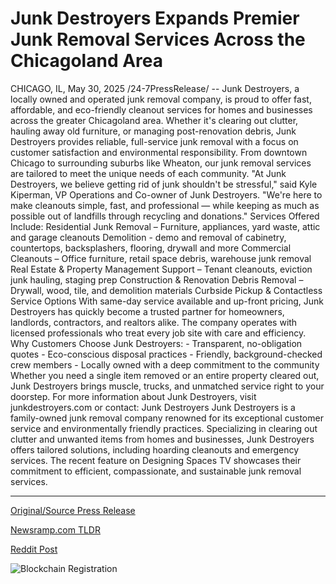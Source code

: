 # Junk Destroyers Expands Premier Junk Removal Services Across the Chicagoland Area

CHICAGO, IL, May 30, 2025 /24-7PressRelease/ -- Junk Destroyers, a locally owned and operated junk removal company, is proud to offer fast, affordable, and eco-friendly cleanout services for homes and businesses across the greater Chicagoland area. Whether it's clearing out clutter, hauling away old furniture, or managing post-renovation debris, Junk Destroyers provides reliable, full-service junk removal with a focus on customer satisfaction and environmental responsibility. From downtown Chicago to surrounding suburbs like Wheaton, our junk removal services are tailored to meet the unique needs of each community.   "At Junk Destroyers, we believe getting rid of junk shouldn't be stressful," said Kyle Kiperman, VP Operations and Co-owner of Junk Destroyers. "We're here to make cleanouts simple, fast, and professional — while keeping as much as possible out of landfills through recycling and donations."   Services Offered Include:  Residential Junk Removal – Furniture, appliances, yard waste, attic and garage cleanouts   Demolition - demo and removal of cabinetry, countertops, backsplashers, flooring, drywall and more   Commercial Cleanouts – Office furniture, retail space debris, warehouse junk removal   Real Estate & Property Management Support – Tenant cleanouts, eviction junk hauling, staging prep   Construction & Renovation Debris Removal – Drywall, wood, tile, and demolition materials   Curbside Pickup & Contactless Service Options   With same-day service available and up-front pricing, Junk Destroyers has quickly become a trusted partner for homeowners, landlords, contractors, and realtors alike. The company operates with licensed professionals who treat every job site with care and efficiency.   Why Customers Choose Junk Destroyers:   - Transparent, no-obligation quotes  - Eco-conscious disposal practices  - Friendly, background-checked crew members  - Locally owned with a deep commitment to the community   Whether you need a single item removed or an entire property cleared out, Junk Destroyers brings muscle, trucks, and unmatched service right to your doorstep.  For more information about Junk Destroyers, visit junkdestroyers.com or contact: Junk Destroyers  Junk Destroyers is a family-owned junk removal company renowned for its exceptional customer service and environmentally friendly practices. Specializing in clearing out clutter and unwanted items from homes and businesses, Junk Destroyers offers tailored solutions, including hoarding cleanouts and emergency services. The recent feature on Designing Spaces TV showcases their commitment to efficient, compassionate, and sustainable junk removal services. 

---

[Original/Source Press Release](https://www.24-7pressrelease.com/press-release/523329/junk-destroyers-expands-premier-junk-removal-services-across-the-chicagoland-area)
                    

[Newsramp.com TLDR](https://newsramp.com/curated-news/local-junk-removal-company-in-chicago-offers-affordable-and-eco-friendly-services/565862dd7609202a76adf655c8727f44) 

 



[Reddit Post](https://www.reddit.com/r/Business_NewsRamp/comments/1kyy0sc/local_junk_removal_company_in_chicago_offers/) 



![Blockchain Registration](https://cdn.newsramp.app/24-7PressRelease/qrcode/255/30/paleIFQo.webp)